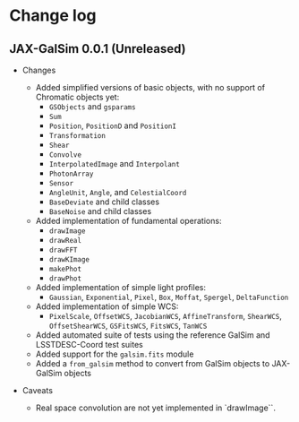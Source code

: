 # Change log

## JAX-GalSim 0.0.1 (Unreleased)

* Changes
  * Added simplified versions of basic objects, with no support of Chromatic objects yet:
    * `GSObjects` and `gsparams`
    * `Sum`
    * `Position`, `PositionD` and `PositionI`
    * `Transformation`
    * `Shear`
    * `Convolve`
    * `InterpolatedImage` and `Interpolant`
    * `PhotonArray`
    * `Sensor`
    * `AngleUnit`, `Angle`, and `CelestialCoord`
    * `BaseDeviate` and child classes
    * `BaseNoise` and child classes
  * Added implementation of fundamental operations:
    * `drawImage`
    * `drawReal`
    * `drawFFT`
    * `drawKImage`
    * `makePhot`
    * `drawPhot`
  * Added implementation of simple light profiles:
    * `Gaussian`, `Exponential`, `Pixel`, `Box`, `Moffat`, `Spergel`, `DeltaFunction`
  * Added implementation of simple WCS:
    * `PixelScale`, `OffsetWCS`, `JacobianWCS`, `AffineTransform`, `ShearWCS`, `OffsetShearWCS`, `GSFitsWCS`, `FitsWCS`, `TanWCS`
  * Added automated suite of tests using the reference GalSim and LSSTDESC-Coord test suites
  * Added support for the `galsim.fits` module
  * Added a `from_galsim` method to convert from GalSim objects to JAX-GalSim objects

* Caveats
  * Real space convolution are not yet implemented in `drawImage``.
